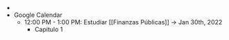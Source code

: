 -
- Google Calendar
	- 12:00 PM - 1:00 PM: Estudiar [[Finanzas Públicas]] → Jan 30th, 2022
		- Capitulo 1